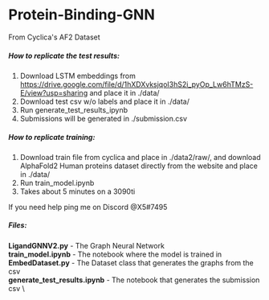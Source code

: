 # Protein-Binding-GNN
From Cyclica's AF2 Dataset

##### How to replicate the test results:
1. Download LSTM embeddings from https://drive.google.com/file/d/1hXDXvksjqoI3hS2i_pyOp_Lw6hTMzS-E/view?usp=sharing and place it in ./data/
2. Download test csv w/o labels and place it in ./data/
2. Run generate_test_results_ipynb
3. Submissions will be generated in ./submission.csv

##### How to replicate training:
1. Download train file from cyclica and place in ./data2/raw/, and download AlphaFold2 Human proteins dataset directly from the website and place in ./data/
2. Run train_model.ipynb 
3. Takes about 5 minutes on a 3090ti 

If you need help ping me on Discord @X5#7495

##### Files:
**LigandGNNV2.py** - The Graph Neural Network \
**train_model.ipynb** - The notebook where the model is trained in \
**EmbedDataset.py** - The Dataset class that generates the graphs from the csv \
**generate_test_results.ipynb** - The notebook that generates the submission csv \
